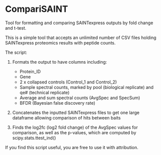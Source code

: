 # CompariSAINT
Tool for formatting and comparing SAINTexpress outputs by fold change and t-test. 

This is a simple tool that accepts an unlimited number of CSV files holding SAINTexpress proteomics results with peptide counts. 

The script: 

1) Formats the output to have columns including: 

   - Protein_ID
   - Gene
   - 2 x collapsed controls (Control_1 and Control_2)
   - Sample spectral counts, marked by pool (biological replicate) and qe# (technical replicate)
   - Average and sum spectral counts (AvgSpec and SpecSum)
   - BFDR (Bayesian false discovery rate)

2) Concatenates the inputted SAINTexpress files to get one large dataframe allowing comparison of hits between baits

3) Finds the log2fc (log2 fold change) of the AvgSpec values for comparison, as well as the p-values, which are computed by scipy.stats.ttest_ind()

If you find this script useful, you are free to use it with attribution. 
